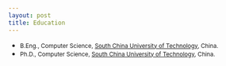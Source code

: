 ```yaml
---
layout: post
title: Education
---
```

<ul>
<li><span style="font-size: 100%;"><small>B.Eng., Computer Science, <a href="http://www2.scut.edu.cn/cs/">South China University of Technology</a>, China.</small></span></li>
<li><span style="font-size: 100%;"><small>Ph.D., Computer Science, <a href="http://www2.scut.edu.cn/cs/">South China University of Technology</a>, China.</small></span></li>
</ul>

